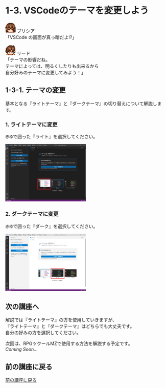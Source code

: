 # 1-3. VSCodeのテーマを変更しよう
![Pricia](../Pricia.png)
プリシア  
「VSCode の画面が真っ暗だよ!?」

![Reed](../Reed.png)
リード  
「テーマの影響だね。  
テーマによっては、明るくしたりも出来るから  
自分好みのテーマに変更してみよう！」

## 1-3-1. テーマの変更
基本となる『ライトテーマ』と『ダークテーマ』の切り替えについて解説します。

### 1. ライトテーマに変更
`赤枠`で囲った『ライト』を選択してください。

<img src="1-3-1/1.png" width="50%">

### 2. ダークテーマに変更
`赤枠`で囲った『ダーク』を選択してください。

<img src="1-3-1/2.png" width="50%">

## 次の講座へ
解説では『ライトテーマ』の方を使用していきますが、  
『ライトテーマ』と『ダークテーマ』はどちらでも大丈夫です。  
自分の好みの方を選択してください。  

次回は、RPGツクールMZで使用する方法を解説する予定です。  
*Coming Soon...*

## 前の講座に戻る
[前の講座に戻る](1-2.md)
